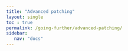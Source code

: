 ```yaml
---
title: "Advanced patching"
layout: single
toc : true
permalink: /going-further/advanced-patching/
sidebar:
   nav: "docs"  
---
```


